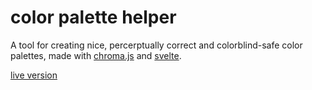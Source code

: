 # color palette helper

A tool for creating nice, percerptually correct and colorblind-safe color palettes, made with [chroma.js](https://github.com/gka/chroma.js) and [svelte](https://svelte.dev).

[live version](https://gka.github.io/palettes)